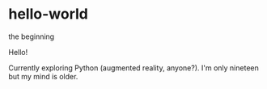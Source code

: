 # hello-world
the beginning

Hello!

Currently exploring Python (augmented reality, anyone?). 
I'm only nineteen but my mind is older. 
